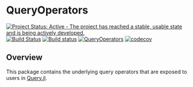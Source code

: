 # QueryOperators

[![Project Status: Active - The project has reached a stable, usable state and is being actively developed.](http://www.repostatus.org/badges/latest/active.svg)](http://www.repostatus.org/#active)
[![Build Status](https://travis-ci.org/queryverse/QueryOperators.jl.svg?branch=master)](https://travis-ci.org/queryverse/QueryOperators.jl)
[![Build status](https://ci.appveyor.com/api/projects/status/3w7dilm0jf7pthvo/branch/master?svg=true)](https://ci.appveyor.com/project/queryverse/queryoperators-jl/branch/master)
[![QueryOperators](http://pkg.julialang.org/badges/QueryOperators_0.6.svg)](http://pkg.julialang.org/?pkg=QueryOperators)
[![codecov](https://codecov.io/gh/queryverse/QueryOperators.jl/branch/master/graph/badge.svg)](https://codecov.io/gh/queryverse/QueryOperators.jl)

## Overview

This package contains the underlying query operators that are exposed to users in [Query.jl](https://github.com/queryverse/Query.jl).
